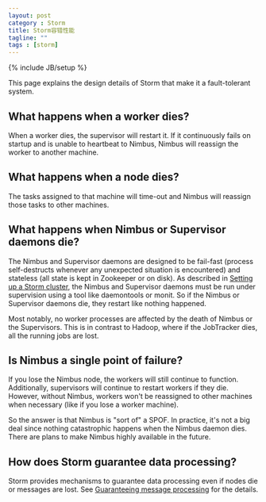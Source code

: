 ```yaml
---
layout: post
category : Storm
title: Storm容错性能
tagline: ""
tags : [storm]
---
```

{% include JB/setup %}

This page explains the design details of Storm that make it a fault-tolerant system.

## What happens when a worker dies?

When a worker dies, the supervisor will restart it. If it continuously fails on startup and is unable to heartbeat to Nimbus, Nimbus will reassign the worker to another machine.

## What happens when a node dies?

The tasks assigned to that machine will time-out and Nimbus will reassign those tasks to other machines.

## What happens when Nimbus or Supervisor daemons die?

The Nimbus and Supervisor daemons are designed to be fail-fast (process self-destructs whenever any unexpected situation is encountered) and stateless (all state is kept in Zookeeper or on disk). As described in [Setting up a Storm cluster](Setting-up-a-Storm-cluster.html), the Nimbus and Supervisor daemons must be run under supervision using a tool like daemontools or monit. So if the Nimbus or Supervisor daemons die, they restart like nothing happened.

Most notably, no worker processes are affected by the death of Nimbus or the Supervisors. This is in contrast to Hadoop, where if the JobTracker dies, all the running jobs are lost. 

## Is Nimbus a single point of failure?

If you lose the Nimbus node, the workers will still continue to function. Additionally, supervisors will continue to restart workers if they die. However, without Nimbus, workers won't be reassigned to other machines when necessary (like if you lose a worker machine). 

So the answer is that Nimbus is "sort of" a SPOF. In practice, it's not a big deal since nothing catastrophic happens when the Nimbus daemon dies. There are plans to make Nimbus highly available in the future.

## How does Storm guarantee data processing?

Storm provides mechanisms to guarantee data processing even if nodes die or messages are lost. See [Guaranteeing message processing](Guaranteeing-message-processing.html) for the details.